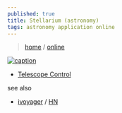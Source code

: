 ```yaml
---
published: true
title: Stellarium (astronomy)
tags: astronomy application online
---
```

>  [home](https://stellarium.org/fr/) / [online](https://stellarium-web.org/)

[![caption](https://ivoyager.dev/wp-content/uploads/2021/02/europa-jupiter-io-ivoyager.jpg)](https://www.ivoyager.dev/)

- [Telescope Control](http://stellarium.sourceforge.net/wiki/index.php/Telescope_Control)

see also
- [ivoyager](https://www.ivoyager.dev/) / [HN](https://news.ycombinator.com/item?id=37941509)

